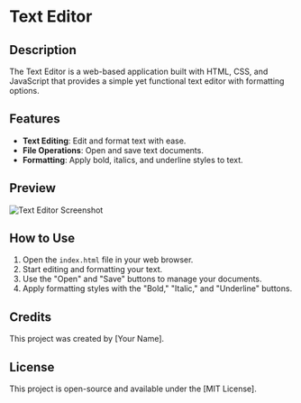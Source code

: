 # Text Editor

## Description
The Text Editor is a web-based application built with HTML, CSS, and JavaScript that provides a simple yet functional text editor with formatting options.

## Features
- **Text Editing**: Edit and format text with ease.
- **File Operations**: Open and save text documents.
- **Formatting**: Apply bold, italics, and underline styles to text.

## Preview
![Text Editor Screenshot](/images/screenshot.png)

## How to Use
1. Open the `index.html` file in your web browser.
2. Start editing and formatting your text.
3. Use the "Open" and "Save" buttons to manage your documents.
4. Apply formatting styles with the "Bold," "Italic," and "Underline" buttons.

## Credits
This project was created by [Your Name].

## License
This project is open-source and available under the [MIT License].
